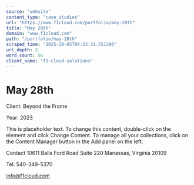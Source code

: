 ```yaml
---
source: "website"
content_type: "case_studies"
url: "https://www.f1cloud.com/portfolio/may-28th"
title: "May 28th"
domain: "www.f1cloud.com"
path: "/portfolio/may-28th"
scraped_time: "2025-10-05T04:23:31.551396"
url_depth: 2
word_count: 56
client_name: "f1-cloud-solutions"
---
```


# May 28th

Client:
Beyond the Frame

Year:
2023

This is placeholder text. To change this content, double-click on the element and click Change Content. To manage all your collections, click on the Content Manager button in the Add panel on the left.

Contact
10611 Balls Ford Road
Suite 220
Manassas, Virginia 20109

Tel: 540-349-5370

[info@f1cloud.com](mailto:info@f1cloud.com)
